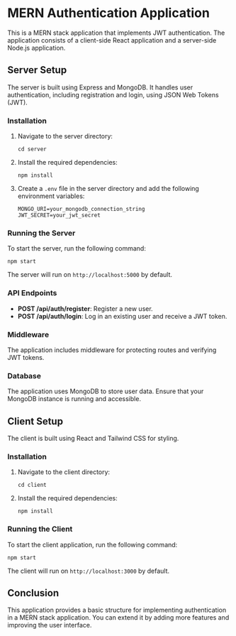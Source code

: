 # MERN Authentication Application

This is a MERN stack application that implements JWT authentication. The application consists of a client-side React application and a server-side Node.js application.

## Server Setup

The server is built using Express and MongoDB. It handles user authentication, including registration and login, using JSON Web Tokens (JWT).

### Installation

1. Navigate to the server directory:
   ```
   cd server
   ```

2. Install the required dependencies:
   ```
   npm install
   ```

3. Create a `.env` file in the server directory and add the following environment variables:
   ```
   MONGO_URI=your_mongodb_connection_string
   JWT_SECRET=your_jwt_secret
   ```

### Running the Server

To start the server, run the following command:
```
npm start
```

The server will run on `http://localhost:5000` by default.

### API Endpoints

- **POST /api/auth/register**: Register a new user.
- **POST /api/auth/login**: Log in an existing user and receive a JWT token.

### Middleware

The application includes middleware for protecting routes and verifying JWT tokens.

### Database

The application uses MongoDB to store user data. Ensure that your MongoDB instance is running and accessible.

## Client Setup

The client is built using React and Tailwind CSS for styling.

### Installation

1. Navigate to the client directory:
   ```
   cd client
   ```

2. Install the required dependencies:
   ```
   npm install
   ```

### Running the Client

To start the client application, run the following command:
```
npm start
```

The client will run on `http://localhost:3000` by default.

## Conclusion

This application provides a basic structure for implementing authentication in a MERN stack application. You can extend it by adding more features and improving the user interface.